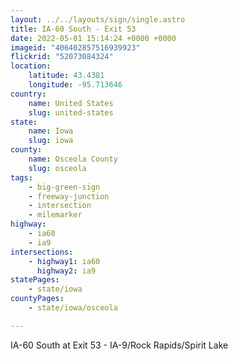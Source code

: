 ```yaml
---
layout: ../../layouts/sign/single.astro
title: IA-60 South - Exit 53
date: 2022-05-01 15:14:24 +0000 +0000
imageid: "406402857516939923"
flickrid: "52073084324"
location:
    latitude: 43.4381
    longitude: -95.713646
country:
    name: United States
    slug: united-states
state:
    name: Iowa
    slug: iowa
county:
    name: Osceola County
    slug: osceola
tags:
    - big-green-sign
    - freeway-junction
    - intersection
    - milemarker
highway:
    - ia60
    - ia9
intersections:
    - highway1: ia60
      highway2: ia9
statePages:
    - state/iowa
countyPages:
    - state/iowa/osceola

---
```

IA-60 South at Exit 53 - IA-9/Rock Rapids/Spirit Lake